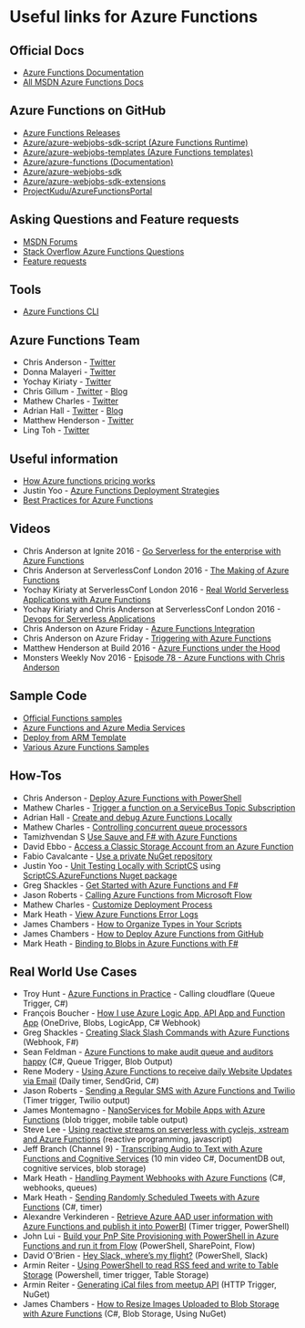 # Useful links for Azure Functions

## Official Docs

* [Azure Functions Documentation](https://azure.microsoft.com/en-us/documentation/services/functions/)
* [All MSDN Azure Functions Docs](https://azure.microsoft.com/en-us/documentation/articles/?product=functions)

## Azure Functions on GitHub

* [Azure Functions Releases](https://github.com/Azure/azure-webjobs-sdk-script/releases)
* [Azure/azure-webjobs-sdk-script (Azure Functions Runtime)](https://github.com/Azure/azure-webjobs-sdk-script)
* [Azure/azure-webjobs-templates (Azure Functions templates)](https://github.com/Azure/azure-webjobs-sdk-templates)
* [Azure/azure-functions (Documentation)](https://github.com/Azure/azure-functions)
* [Azure/azure-webjobs-sdk](https://github.com/azure/azure-webjobs-sdk)
* [Azure/azure-webjobs-sdk-extensions](https://github.com/Azure/azure-webjobs-sdk-extensions)
* [ProjectKudu/AzureFunctionsPortal](https://github.com/projectkudu/AzureFunctionsPortal)

## Asking Questions and Feature requests

* [MSDN Forums](https://social.msdn.microsoft.com/Forums/azure/en-US/home?forum=AzureFunctions)
* [Stack Overflow Azure Functions Questions](http://stackoverflow.com/questions/tagged/azure-functions)
* [Feature requests](https://feedback.azure.com/forums/355860-azure-functions)

## Tools

* [Azure Functions CLI](https://www.npmjs.com/package/azure-functions-cli)

## Azure Functions Team

* Chris Anderson - [Twitter](https://twitter.com/crandycodes)
* Donna Malayeri - [Twitter](https://twitter.com/lindydonna)
* Yochay Kiriaty - [Twitter](https://twitter.com/yochayk)
* Chris Gillum - [Twitter](https://twitter.com/cgillum) - [Blog](http://cgillum.tech/)
* Mathew Charles - [Twitter](https://twitter.com/mathew_charles)
* Adrian Hall - [Twitter](https://twitter.com/FizzyInTheHall) - [Blog](https://shellmonger.com/)
* Matthew Henderson - [Twitter](https://twitter.com/mattchenderson)
* Ling Toh - [Twitter](https://twitter.com/ling_toh)

## Useful information

* [How Azure functions pricing works](https://buildazure.com/2016/10/11/how-azure-functions-pricing-works/)
* Justin Yoo - [Azure Functions Deployment Strategies](https://blog.kloud.com.au/2016/09/04/azure-functions-deployment-strategies/)
* [Best Practices for Azure Functions](https://docs.microsoft.com/en-us/azure/azure-functions/functions-best-practices)

## Videos

* Chris Anderson at Ignite 2016 -  [Go Serverless for the enterprise with Azure Functions](https://www.youtube.com/watch?v=8x5sBBUP6pM)
* Chris Anderson at ServerlessConf London 2016 - [The Making of Azure Functions](https://www.youtube.com/watch?v=yJ9KnTw1kyc)
* Yochay Kiriaty at ServerlessConf London 2016 - [Real World Serverless Applications with Azure Functions](https://www.youtube.com/watch?v=Uu5bDYWhVtM)
* Yochay Kiriaty and Chris Anderson at ServerlessConf London 2016 - [Devops for Serverless Applications](https://www.youtube.com/watch?v=TlHXzZ16Z3Q)
* Chris Anderson on Azure Friday - [Azure Functions Integration](https://channel9.msdn.com/Shows/Azure-Friday/Azure-functions-integration?WT.mc_id=DX_MVP4025064)
* Chris Anderson on Azure Friday - [Triggering with Azure Functions](https://channel9.msdn.com/Shows/Azure-Friday/Triggering-with-Azure-Functions?WT.mc_id=DX_MVP4025064)
* Matthew Henderson at Build 2016 - [Azure Functions under the Hood](https://www.youtube.com/watch?v=uiqc0iWwAzw)
* Monsters Weekly Nov 2016 - [Episode 78 - Azure Functions with Chris Anderson](http://aspnetmonsters.com/2016/11/monsters-weekly%5Cep78/)

## Sample Code

* [Official Functions samples](https://github.com/azure/azure-webjobs-sdk-script-samples)
* [Azure Functions and Azure Media Services](https://github.com/Azure-Samples/media-services-dotnet-functions-integration)
* [Deploy from ARM Template](https://github.com/davidebbo-test/FunctionsSamples)
* [Various Azure Functions Samples](https://github.com/guitarrapc/AzureFunctionsIntroduction)

## How-Tos

* Chris Anderson - [Deploy Azure Functions with PowerShell](http://stackoverflow.com/questions/36730898/deploy-to-azure-functions-using-powershell/36731134#36731134)
* Mathew Charles - [Trigger a function on a ServiceBus Topic Subscription](http://stackoverflow.com/a/36722329)
* Adrian Hall - [Create and debug Azure Functions Locally](https://shellmonger.com/2016/10/31/creating-and-debugging-azure-functions-locally/)
* Mathew Charles - [Controlling concurrent queue processors](http://stackoverflow.com/a/40096267)
* Tamizhvendan S [Use Sauve and F# with Azure Functions](http://blog.tamizhvendan.in/blog/2016/09/19/scale-up-azure-functions-in-f-number-using-suave/)
* David Ebbo - [Access a Classic Storage Account from an Azure Function](http://stackoverflow.com/a/37365811)
* Fabio Cavalcante - [Use a private NuGet repository](http://stackoverflow.com/a/39536289)
* Justin Yoo - [Unit Testing Locally with ScriptCS](https://blog.kloud.com.au/2016/09/05/testing-azure-functions-in-emulated-environment-with-scriptcs/) using [ScriptCS.AzureFunctions Nuget package](https://www.nuget.org/packages/ScriptCs.AzureFunctions)
* Greg Shackles - [Get Started with Azure Functions and F#](http://gregshackles.com/getting-started-with-azure-functions-and-f/)
* Jason Roberts - [Calling Azure Functions from Microsoft Flow](http://dontcodetired.com/blog/post/Serverless-Computing-and-Workflows-with-Azure-Functions-and-Microsoft-Flow)
* Mathew Charles - [Customize Deployment Process](http://stackoverflow.com/a/40532400/7532)
* Mark Heath - [View Azure Functions Error Logs](http://markheath.net/post/three-ways-view-error-logs-azure-functions)
* James Chambers - [How to Organize Types in Your Scripts](http://jameschambers.com/2016/11/How-to-organize-types-in-your-scripts/)
* James Chambers - [How to Deploy Azure Functions from GitHub](http://jameschambers.com/2016/11/deploy-functions-from-github/)
* Mark Heath - [Binding to Blobs in Azure Functions with F#](http://markheath.net/post/using-blobs-in-azure-functions-with-fsharp)

## Real World Use Cases

* Troy Hunt - [Azure Functions in Practice](https://www.troyhunt.com/azure-functions-in-practice/) - Calling cloudflare (Queue Trigger, C#)
* François Boucher - [How I use Azure Logic App, API App and Function App](http://www.frankysnotes.com/2016/10/how-i-use-azure-app-api-app-and.html) (OneDrive, Blobs, LogicApp, C# Webhook)
* Greg Shackles - [Creating Slack Slash Commands with Azure Functions](https://gregshackles.com/creating-slack-slash-commands-with-azure-functions/) (Webhook, F#)
* Sean Feldman - [Azure Functions to make audit queue and auditors happy](https://weblogs.asp.net/sfeldman/azure-functions-to-make-audit-queue-and-auditors-happy) (C#, Queue Trigger, Blob Output)
* Rene Modery - [Using Azure Functions to receive daily Website Updates via Email](http://modery.net/using-azure-functions-to-receive-daily-website-updates-via-email/) (Daily timer, SendGrid, C#)
* Jason Roberts - [Sending a Regular SMS with Azure Functions and Twilio](http://dontcodetired.com/blog/post/Sending-a-Regular-SMS-with-Azure-Functions-and-Twilio) (Timer trigger, Twilio output)
* James Montemagno - [NanoServices for Mobile Apps with Azure Functions](https://blog.xamarin.com/nano-services-for-mobile-apps-with-azure-functions/) (blob trigger, mobile table output)
* Steve Lee - [Using reactive streams on serverless with cyclejs, xstream and Azure Functions](http://opendirective.net/blog/2016/10/exploring-reactive-streams-with-serverless-xstream-cyclejs-and-azure-functions/?platform=hootsuite) (reactive programming, javascript)
* Jeff Branch (Channel 9) - [Transcribing Audio to Text with Azure Functions and Cognitive Services](https://channel9.msdn.com/Blogs/MTC-After-Hours/Transcribing-Audio-to-Text-With-Azure-Functions-and-Cognitive-Services) (10 min video C#, DocumentDB out, cognitive services, blob storage)
* Mark Heath - [Handling Payment Webhooks with Azure Functions](http://markheath.net/post/payment-webhooks-azure-functions) (C#, webhooks, queues)
* Mark Heath - [Sending Randomly Scheduled Tweets with Azure Functions](http://markheath.net/post/randomly-scheduled-tweets-azure-functions) (C#, timer)
* Alexandre Verkinderen - [Retrieve Azure AAD user information with Azure Functions and publish it into PowerBI](http://www.mscloud.be/retrieve-azure-aad-user-information-with-azure-functions-and-publish-it-into-powerbi/) (Timer trigger, PowerShell)
* John Lui - [Build your PnP Site Provisioning with PowerShell in Azure Functions and run it from Flow](http://johnliu.net/blog/2016/11/build-your-pnp-site-provisioning-with-powershell-in-azure-functions-and-run-it-from-flow) (PowerShell, SharePoint, Flow)
* David O'Brien - [Hey Slack, where’s my flight?](https://blogs.msdn.microsoft.com/mvpawardprogram/2016/11/08/hey-slack-wheres-my-flight/) (PowerShell, Slack)
* Armin Reiter - [Using PowerShell to read RSS feed and write to Table Storage](https://codehollow.com/2016/11/working-azure-functions-part-1-powershell/) (Powershell, timer trigger, Table Storage)
* Armin Reiter - [Generating iCal files from meetup API](https://codehollow.com/2016/11/working-with-azure-functions-part-2-c) (HTTP Trigger, NuGet)
* James Chambers - [How to Resize Images Uploaded to Blob Storage with Azure Functions](http://jameschambers.com/2016/11/Resizing-Images-Using-Azure-Functions/) (C#, Blob Storage, Using NuGet)
